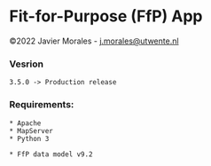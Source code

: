 # Fit-for-Purpose (FfP) App

©2022 Javier Morales - <a href="mailto:j.morales@utwente.nl">j.morales@utwente.nl</a>


### Vesrion
    3.5.0 -> Production release


### Requirements:

    * Apache
    * MapServer
    * Python 3

    * FfP data model v9.2

